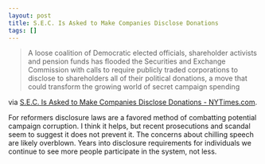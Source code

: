 ```yaml
---
layout: post
title: S.E.C. Is Asked to Make Companies Disclose Donations
tags: []
---
```

<blockquote>A loose coalition of Democratic elected officials, shareholder activists and pension funds has flooded the Securities and Exchange Commission with calls to require publicly traded corporations to disclose to shareholders all of their political donations, a move that could transform the growing world of secret campaign spending</blockquote>
via <a href="http://www.nytimes.com/2013/04/24/us/politics/sec-is-asked-to-make-companies-disclose-donations.html?pagewanted=1&amp;_r=1&amp;hp">S.E.C. Is Asked to Make Companies Disclose Donations - NYTimes.com</a>.

For reformers disclosure laws are a favored method of combatting potential campaign corruption. I think it helps, but recent prosecutions and scandal seem to suggest it does not prevent it. The concerns about chilling speech are likely overblown. Years into disclosure requirements for individuals we continue to see more people participate in the system, not less.
